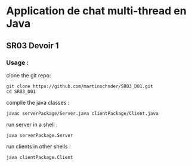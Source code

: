 # Application de chat multi-thread en Java #
## SR03 Devoir 1 ##

### Usage : ###
  clone the git repo:
  ```
  git clone https://github.com/martinschnder/SR03_D01.git
  cd SR03_D01
  ```
  compile the java classes :
  ```
  javac serverPackage/Server.java clientPackage/Client.java
  ```
  run server in a shell :
  ```
  java serverPackage.Server
  ```
  run clients in other shells :
  ```
  java clientPackage.Client
  ```

